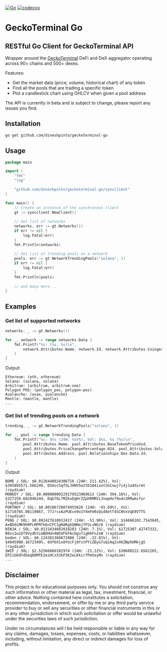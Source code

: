 [![Go](https://github.com/dineshpinto/geckoterminal-go/actions/workflows/go.yml/badge.svg)](https://github.com/dineshpinto/geckoterminal-go/actions/workflows/go.yml)
[![codecov](https://codecov.io/gh/dineshpinto/geckoterminal-go/graph/badge.svg?token=PPR56W2NSI)](https://codecov.io/gh/dineshpinto/geckoterminal-go)

# GeckoTerminal Go

## RESTful Go Client for GeckoTerminal API

Wrapper around the [GeckoTerminal](https://www.geckoterminal.com) DeFi and DeX
aggregator operating across 90+ chains and 500+ dexes.

Features:

- Get the market data (price, volume, historical chart) of any token
- Find all the pools that are trading a specific token
- Plot a candlestick chart using OHLCV when given a pool address

The API is currently in beta and is subject to change, please report any issues you
find.

## Installation

```bash
go get github.com/dineshpinto/geckoterminal-go
```

## Usage

```go
package main

import (
	"fmt"
	"log"

	"github.com/dineshpinto/geckoterminal-go/syncclient"
)

func main() {
    // Create an instance of the synchronous client
    gt := syncclient.NewClient()
    
    // Get list of networks
    networks, err := gt.Networks(1)
    if err != nil {
        log.Fatal(err)
    }
    fmt.Println(networks)
    
    // Get list of trending pools on a network
    pools, err := gt.NetworkTrendingPools("solana", 1)
    if err != nil {
        log.Fatal(err)
    }
    fmt.Println(pools)
    
    // and many more...
}
```

## Examples

### Get list of supported networks

```go
networks, _ := gt.Networks(1)

for _, network := range networks.Data {
    fmt.Printf("%s: (%s, %s)\n",
        network.Attributes.Name, network.Id, network.Attributes.CoingeckoAssetPlatformId,
    )
}

```

Output:
```text
Ethereum: (eth, ethereum)
Solana: (solana, solana)
Arbitrum: (arbitrum, arbitrum-one)
Polygon POS: (polygon_pos, polygon-pos)
Avalanche: (avax, avalanche)
Mantle: (mantle, mantle)
...
```

### Get list of trending pools on a network

```go
trending, _ := gt.NetworkTrendingPools("solana", 1)

for _, pool := range trending.Data {
    fmt.Printf("%s: $%s (24H: %s%%), Vol: $%s, %s (%s)\n",
        pool.Attributes.Name, pool.Attributes.BaseTokenPriceUsd,
        pool.Attributes.PriceChangePercentage.H24, pool.Attributes.VolumeUsd.H24,
        pool.Attributes.Address, pool.Relationships.Dex.Data.Id,
    )
}
```

Output:
```text
BOME / SOL: $0.0126440024306716 (24H: 211.42%), Vol: $395895571.566249, DSUvc5qf5LJHHV5e2tD184ixotSnCnwj7i4jJa4Xsrmt (raydium)
MONKEY / SOL: $0.00000000229179523969613 (24H: 394.16%), Vol: $327259.682046244, Dqb7bL7MZkuDgHrZZphRMRViJnepHxf9odx3RRwmifur (raydium)
PORTNOY / SOL: $0.00106720074955826 (24H: -65.69%), Vol: $1716765.08119867, 77JrcxAzPUEvn9o1YXmFm9zQid8etT4SCWVxVqE8VTTG (raydium)
PENG / SOL: $0.892427610912417 (24H: -51.96%), Vol: $14666102.7543845, AxBDdiMK9hRPLMPM7k6nCPC1gRARgXQHNejfP2LvNGr6 (raydium)
NINJA / SOL: $0.0131834602018283 (24H: 7.1%), Vol: $2725307.42747332, B8sv1wiDf9VydktLmBDHUn4W5UFkFAcbgu7igK6Fn2sW (raydium)
boden / SOL: $0.124381368872888 (24H: -22.81%), Vol: $4945908.16723495, 6UYbX1x8YUcFj8YstPYiZByG7uQzAq2s46ZWphUMkjg5 (raydium)
$WIF / SOL: $2.52566860102974 (24H: -21.22%), Vol: $30680222.6561265, EP2ib6dYdEeqD8MfE2ezHCxX3kP3K2eLKkirfPm5eyMx (raydium)
...
```

## Disclaimer

This project is for educational purposes only. You should not construe any such
information or other material as legal, tax, investment, financial, or other advice.
Nothing contained here constitutes a solicitation, recommendation, endorsement, or
offer by me or any third party service provider to buy or sell any securities or other
financial instruments in this or in any other jurisdiction in which such solicitation or
offer would be unlawful under the securities laws of such jurisdiction.

Under no circumstances will I be held responsible or liable in any way for any claims,
damages, losses, expenses, costs, or liabilities whatsoever, including, without
limitation, any direct or indirect damages for loss of profits.